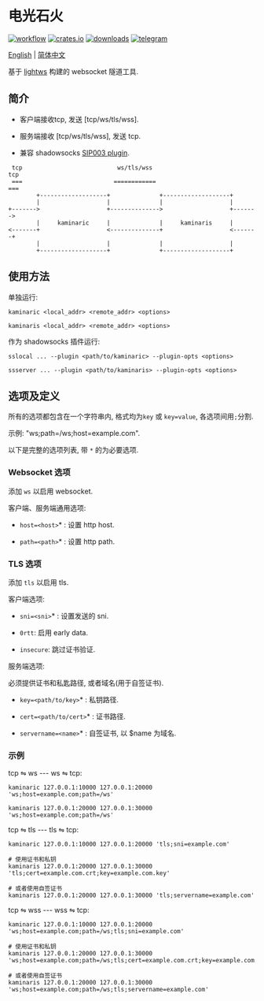 # 电光石火

[![workflow](https://github.com/zephyrchien/kaminari/workflows/release/badge.svg)](https://github.com/zephyrchien/kaminari/actions)
[![crates.io](https://img.shields.io/crates/v/kaminari.svg)](https://crates.io/crates/kaminari)
[![downloads](https://img.shields.io/github/downloads/zephyrchien/kaminari/total?color=green)](https://github.com/zephyrchien/kaminari/releases)
[![telegram](https://img.shields.io/badge/-telegram-blue?style=flat&color=grey&logo=telegram)](https://t.me/+zKbZTvQE2XtiYmIx)

[English](README.md) | [简体中文](README-zh.md)

基于 [lightws](https://github.com/zephyrchien/lightws) 构建的 websocket 隧道工具.

## 简介

- 客户端接收tcp, 发送 [tcp/ws/tls/wss].

- 服务端接收 [tcp/ws/tls/wss], 发送 tcp.

- 兼容 shadowsocks [SIP003 plugin](https://shadowsocks.org/en/wiki/Plugin.html).

```text
 tcp                           ws/tls/wss                           tcp
 ===                          ============                          ===
        +-------------------+              +-------------------+
        |                   |              |                   |
+------->                   +-------------->                   +------->
        |     kaminaric     |              |     kaminaris     |
<-------+                   <--------------+                   <-------+
        |                   |              |                   |
        +-------------------+              +-------------------+       
```

## 使用方法

单独运行:

```shell
kaminaric <local_addr> <remote_addr> <options>

kaminaris <local_addr> <remote_addr> <options>
```

作为 shadowsocks 插件运行:

```shell
sslocal ... --plugin <path/to/kaminaric> --plugin-opts <options>

ssserver ... --plugin <path/to/kaminaris> --plugin-opts <options>
```

## 选项及定义

所有的选项都包含在一个字符串内, 格式均为`key` 或 `key=value`, 各选项间用`;`分割.

示例:
"ws;path=/ws;host=example.com".

以下是完整的选项列表, 带 `*` 的为必要选项.

### Websocket 选项

添加 `ws` 以启用 websocket.

客户端、服务端通用选项:

- `host=<host>`* : 设置 http host.

- `path=<path>`* : 设置 http path.

### TLS 选项

添加 `tls` 以启用 tls.

客户端选项:

- `sni=<sni>`* : 设置发送的 sni.

- `0rtt`: 启用 early data.

- `insecure`: 跳过证书验证.

服务端选项:

必须提供证书和私匙路径, 或者域名(用于自签证书).

- `key=<path/to/key>`* : 私钥路径.

- `cert=<path/to/cert>`* : 证书路径.

- `servername=<name>`* : 自签证书, 以 $name 为域名.

### 示例

tcp ⇋ ws --- ws ⇋ tcp:

```shell
kaminaric 127.0.0.1:10000 127.0.0.1:20000 'ws;host=example.com;path=/ws'

kaminaris 127.0.0.1:20000 127.0.0.1:30000 'ws;host=example.com;path=/ws'
```

tcp ⇋ tls --- tls ⇋ tcp:

```shell
kaminaric 127.0.0.1:10000 127.0.0.1:20000 'tls;sni=example.com'

# 使用证书和私钥
kaminaris 127.0.0.1:20000 127.0.0.1:30000 'tls;cert=example.com.crt;key=example.com.key'

# 或者使用自签证书
kaminaris 127.0.0.1:20000 127.0.0.1:30000 'tls;servername=example.com'
```

tcp ⇋ wss --- wss ⇋ tcp:

```shell
kaminaric 127.0.0.1:10000 127.0.0.1:20000 'ws;host=example.com;path=/ws;tls;sni=example.com'

# 使用证书和私钥
kaminaris 127.0.0.1:20000 127.0.0.1:30000 'ws;host=example.com;path=/ws;tls;cert=example.com.crt;key=example.com.key'

# 或者使用自签证书
kaminaris 127.0.0.1:20000 127.0.0.1:30000 'ws;host=example.com;path=/ws;tls;servername=example.com'
```
